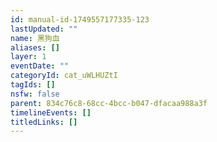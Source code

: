 ```yaml
---
id: manual-id-1749557177335-123
lastUpdated: ""
name: 黑狗血
aliases: []
layer: 1
eventDate: ""
categoryId: cat_uWLHUZtI
tagIds: []
nsfw: false
parent: 834c76c8-68cc-4bcc-b047-dfacaa988a3f
timelineEvents: []
titledLinks: []
---
```

